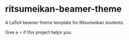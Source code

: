 # ritsumeikan-beamer-theme
A LaTeX beamer theme template for Ritsumeikan students.

Give a ⭐️ if this project helps you.
